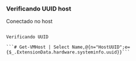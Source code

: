 ### Verificando UUID host

Conectado no host

```# Connect-VIServer -Server "server" -User "user" -Password "pass"

Verificando UUID

```# Get-VMHost | Select Name,@{n="HostUUID";e={$_.ExtensionData.hardware.systeminfo.uuid}}```